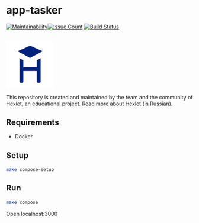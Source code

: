 # app-tasker

[![Maintainability](https://api.codeclimate.com/v1/badges/e06f38cd49c11781fb32/maintainability)](https://codeclimate.com/github/Rabinzon/project-lvl4-s263/maintainability)[![Issue Count](https://codeclimate.com/github/hexlet-boilerplates/koa-nodejs-application/badges/issue_count.svg)](https://codeclimate.com/github/hexlet-boilerplates/koa-nodejs-application)
[![Build Status](https://travis-ci.org/Rabinzon/project-lvl4-s263.svg?branch=master)](https://travis-ci.org/Rabinzon/project-lvl4-s263)
##
[![Hexlet Ltd. logo](https://raw.githubusercontent.com/Hexlet/hexletguides.github.io/master/images/hexlet_logo128.png)](https://ru.hexlet.io/pages/about?utm_source=github&utm_medium=link&utm_campaign=koa-nodejs-application)

This repository is created and maintained by the team and the community of Hexlet, an educational project. [Read more about Hexlet (in Russian)](https://ru.hexlet.io/pages/about?utm_source=github&utm_medium=link&utm_campaign=koa-nodejs-application).
##

## Requirements

* Docker

## Setup

```sh
make compose-setup
```

## Run

```sh
make compose
```

Open localhost:3000
